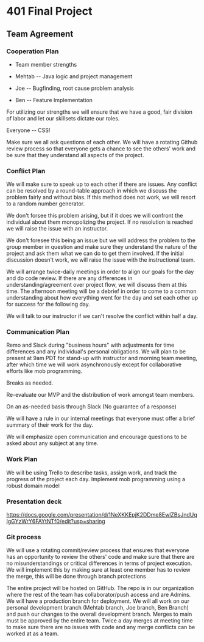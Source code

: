 # 401 Final Project

## Team Agreement

### Cooperation Plan

* Team member strengths

* Mehtab -- Java logic and project management
* Joe -- Bugfinding, root cause problem analysis
* Ben -- Feature Implementation

For utilizing our strengths we will ensure that we have a good, fair division of labor and let our skillsets dictate our roles.

Everyone -- CSS!

Make sure we all ask questions of each other. We will have a rotating Github review process so that everyone gets a chance to see the others' work and be sure that they understand all aspects of the project.

### Conflict Plan

We will make sure to speak up to each other if there are issues. Any conflict can be resolved by a round-table approach in which we discuss the problem fairly and without bias. If this method does not work, we will resort to a random number generator.

We don't forsee this problem arising, but if it does we will confront the individual about them monopolizing the project. If no resolution is reached we will raise the issue with an instructor.

We don't foresee this being an issue but we will address the problem to the group member in question and make sure they understand the nature of the project and ask them what we can do to get them involved. If the initial discussion doesn't work, we will raise the issue with the instructional team.

We will arrange twice-daily meetings in order to align our goals for the day and do code review. If there are any differences in understanding/agreement over project flow, we will discuss them at this time. The afternoon meeting will be a debrief in order to come to a common understanding about how everything went for the day and set each other up for success for the following day.

We will talk to our instructor if we can't resolve the conflict within half a day.

### Communication Plan

Remo and Slack during "business hours" with adjustments for time differences and any individual's personal obligations. We will plan to be present at 9am PDT for stand-up with instructor and morning team meeting, after which time we will work asynchronously except for collaborative efforts like mob programming.

Breaks as needed.

Re-evaluate our MVP and the distribution of work amongst team members.

On an as-needed basis through Slack (No guarantee of a response)

We will have a rule in our internal meetings that everyone must offer a brief summary of their work for the day.

We will emphasize open communication and encourage questions to be asked about any subject at any time.

### Work Plan

We will be using Trello to describe tasks, assign work, and track the progress of the project each day. Implement mob programming using a robust domain model

### Presentation deck

https://docs.google.com/presentation/d/1NeXKKEpjK2DDme8EwlZBsJndUqIgGYzWrY6FAYtNTf0/edit?usp=sharing

### Git process

We will use a rotating commit/review process that ensures that everyone has an opportunity to review the others' code and make sure that there are no misunderstandings or critical differences in terms of project execution. We will implement this by making sure at least one member has to review the merge, this will be done through branch protections

The entire project will be hosted on GitHub.
The repo is in our organization where the rest of the team has collaborator/push access and are Admins.
We will have a production branch for deployment. We will all work on our personal development branch (Mehtab branch, Joe branch, Ben Branch) and push our changes to the overall development branch. Merges to main must be approved by the entire team.
Twice a day merges at meeting time to make sure there are no issues with code and any merge conflicts can be worked at as a team.
